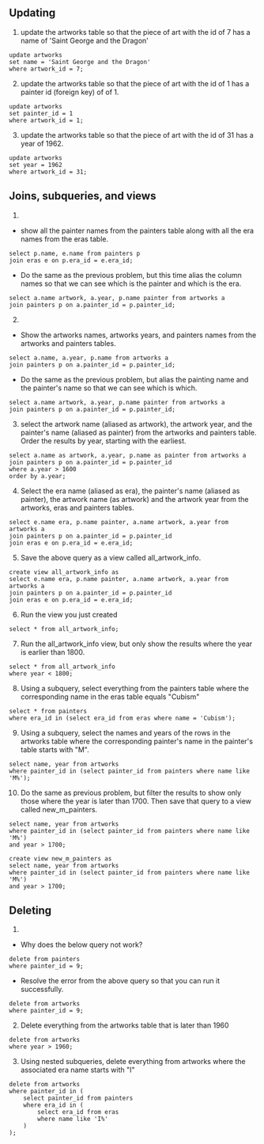 ## Updating
 
1. update the artworks table so that the piece of art with the id of 7 has a name of 'Saint George and the Dragon'
```
update artworks 
set name = 'Saint George and the Dragon'
where artwork_id = 7; 
```

2. update the artworks table so that the piece of art with the id of 1 has a painter id (foreign key) of of 1.
```
update artworks 
set painter_id = 1 
where artwork_id = 1; 
```

3. update the artworks table so that the piece of art with the id of 31 has a year of 1962. 
```
update artworks 
set year = 1962 
where artwork_id = 31;
```

## Joins, subqueries, and views

1. 
  - show all the painter names from the painters table along with all the era names from the eras table.

```
select p.name, e.name from painters p 
join eras e on p.era_id = e.era_id;
```

  -  Do the same as the previous problem, but this time alias the column names so that we can see which is the painter and which is the era. 
```
select a.name artwork, a.year, p.name painter from artworks a 
join painters p on a.painter_id = p.painter_id;
```

2. 
  - Show the artworks names, artworks years, and painters names from the artworks and painters tables. 
  ```
  select a.name, a.year, p.name from artworks a 
  join painters p on a.painter_id = p.painter_id;
  ```
  - Do the same as the previous problem, but alias the painting name and the painter's name so that we can see which is which. 
  ```
  select a.name artwork, a.year, p.name painter from artworks a 
join painters p on a.painter_id = p.painter_id;
```

3.  select the artwork name (aliased as artwork), the artwork year, and the painter's name (aliased as painter) from the artworks and painters table. Order the results by year, starting with the earliest. 
  ```
  select a.name as artwork, a.year, p.name as painter from artworks a 
join painters p on a.painter_id = p.painter_id
where a.year > 1600
order by a.year;
```

4. Select the era name (aliased as era), the painter's name (aliased as painter), the artwork name (as artwork) and the artwork year from the artworks, eras and painters tables.
  ```
  select e.name era, p.name painter, a.name artwork, a.year from artworks a
join painters p on a.painter_id = p.painter_id
join eras e on p.era_id = e.era_id;
``` 

5. Save the above query as a view called all_artwork_info. 
```
create view all_artwork_info as
select e.name era, p.name painter, a.name artwork, a.year from artworks a
join painters p on a.painter_id = p.painter_id
join eras e on p.era_id = e.era_id;
```

6. Run the view you just created
```
select * from all_artwork_info;
```

7. Run the all_artwork_info view, but only show the results where the year is earlier than 1800. 
```
select * from all_artwork_info
where year < 1800;
```

8. Using a subquery, select everything from the painters table where the corresponding name in the eras table equals "Cubism"
```
select * from painters 
where era_id in (select era_id from eras where name = 'Cubism');
```

9. Using a subquery, select the names and years of the rows in the artworks table where the corresponding painter's name in the painter's table starts with "M". 
```
select name, year from artworks 
where painter_id in (select painter_id from painters where name like 'M%');
```

10. Do the same as previous problem, but filter the results to show only those where the year is later than 1700. Then save that query to a view called new_m_painters. 
```
select name, year from artworks 
where painter_id in (select painter_id from painters where name like 'M%')
and year > 1700;

create view new_m_painters as 
select name, year from artworks 
where painter_id in (select painter_id from painters where name like 'M%')
and year > 1700;
```


## Deleting

1. 
  - Why does the below query not work?
```
delete from painters 
where painter_id = 9;
```

  - Resolve the error from the above query so that you can run it successfully. 
```
delete from artworks 
where painter_id = 9; 
```

2. Delete everything from the artworks table that is later than 1960 
```
delete from artworks
where year > 1960;
```

3. Using nested subqueries, delete everything from artworks where the associated era name starts with "I"
```
delete from artworks 
where painter_id in (
    select painter_id from painters 
    where era_id in (
        select era_id from eras 
        where name like 'I%'
    )
);
```